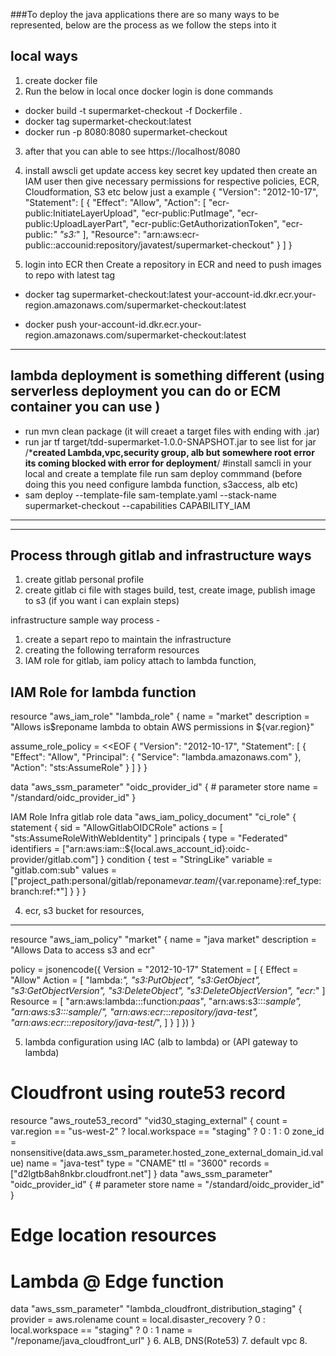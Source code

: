 ###To deploy the java applications there are so many ways to be represented, below are the process as we follow the steps into it
 
 local ways
-------------

1. create docker file
2. Run the below in local once docker login is done commands
- docker build -t supermarket-checkout -f Dockerfile .
- docker tag supermarket-checkout:latest 
- docker run -p 8080:8080 supermarket-checkout
3. after that you can able to see https://localhost/8080

4. install awscli get update access key secret key updated then create an IAM user then give necessary permissions for respective policies, ECR, Cloudformation, S3 etc
below just a example
{
    "Version": "2012-10-17",
    "Statement": [
        {
            "Effect": "Allow",
            "Action": [
                "ecr-public:InitiateLayerUpload",
                "ecr-public:PutImage",
                "ecr-public:UploadLayerPart",
                "ecr-public:GetAuthorizationToken",
                "ecr-public:*"
                "s3:*"
            ],
            "Resource": "arn:aws:ecr-public::accounid:repository/javatest/supermarket-checkout"
        }
    ]
}
5. login into ECR then Create a repository in ECR and need to push images to repo with latest tag
- docker tag supermarket-checkout:latest your-account-id.dkr.ecr.your-region.amazonaws.com/supermarket-checkout:latest

- docker push your-account-id.dkr.ecr.your-region.amazonaws.com/supermarket-checkout:latest
-----------------------------------------------------------------------------------------
lambda deployment is something different (using serverless deployment you can do or ECM container you can use )
--------------------------------------

- run mvn clean package (it will creaet a target files with ending with .jar)
- run jar tf target/tdd-supermarket-1.0.0-SNAPSHOT.jar to see list for jar
/***created Lambda,vpc,security group, alb but somewhere root error its coming blocked with error for deployment**/
#install samcli in your local and create a template file run sam deploy commmand (before doing this you need configure lambda function, s3access, alb etc)
- sam deploy --template-file sam-template.yaml --stack-name supermarket-checkout --capabilities CAPABILITY_IAM
------------------------------------------------------------------------------------------------------







---------------------------------------------------------------------------------------------------------
Process through gitlab and infrastructure ways
--------------------------

1. create gitlab personal profile
2. create gitlab ci file with stages build, test, create image, publish image to s3 (if you want i can explain steps)


 infrastructure sample  way process -

 1. create a separt repo to maintain the infrastructure
 2. creating the following terraform resources
 3. IAM role for gitlab, iam policy attach to lambda function,


IAM Role for lambda function
--------------------------
resource "aws_iam_role" "lambda_role" {
  name        = "market"
  description = "Allows is$reponame lambda to obtain AWS permissions in ${var.region}"

  assume_role_policy = <<EOF
{
  "Version": "2012-10-17",
  "Statement": [
    {
      "Effect": "Allow",
      "Principal": {
        "Service": "lambda.amazonaws.com"
      },
      "Action": "sts:AssumeRole"
    }
  ]
}
}



data "aws_ssm_parameter" "oidc_provider_id" { # parameter store
  name = "/standard/oidc_provider_id"
}






IAM Role Infra gitlab role
data "aws_iam_policy_document" "ci_role" {
  statement {
    sid = "AllowGitlabOIDCRole"
    actions = [
      "sts:AssumeRoleWithWebIdentity"
    ]
    principals {
      type        = "Federated"
      identifiers = ["arn:aws:iam::${local.aws_account_id}:oidc-provider/gitlab.com"]
    }
    condition {
      test     = "StringLike"
      variable = "gitlab.com:sub"
      values   = ["project_path:personal/gitlab/reponame${var.team}/${var.reponame}:ref_type:branch:ref:*"]
    }
  }
}

 4. ecr, s3 bucket for resources,
 ---------------------------------


resource "aws_iam_policy" "market" {
  name        = "java market"
  description = "Allows Data to access s3 and ecr"

  policy = jsonencode({
    Version = "2012-10-17"
    Statement = [
      {
        Effect = "Allow"
        Action = [
          "lambda:*",
          "s3:PutObject",
          "s3:GetObject",
          "s3:GetObjectVersion",
          "s3:DeleteObject",
          "s3:DeleteObjectVersion",
          "ecr:*"
        ]
        Resource = [
          "arn:aws:lambda:::function:*paas*",
          "arn:aws:s3:::*sample",
          "arn:aws:s3:::*sample/*",
          "arn:aws:ecr:*:*:repository/*java-test*",
          "arn:aws:ecr:*:*:repository/*java-test*/*",
        ]
      }
    ]
  })
}

 5. lambda configuration using IAC (alb to lambda) or (API gateway to lambda)

 # Cloudfront using route53 record
resource "aws_route53_record" "vid30_staging_external" {
  count   = var.region == "us-west-2" ? local.workspace == "staging" ? 0 : 1 : 0
  zone_id = nonsensitive(data.aws_ssm_parameter.hosted_zone_external_domain_id.value)
  name    = "java-test"
  type    = "CNAME"
  ttl     = "3600"
  records = ["d2lgtb8ah8nkbr.cloudfront.net"]
}
data "aws_ssm_parameter" "oidc_provider_id" { # parameter store
  name = "/standard/oidc_provider_id"
}

# Edge location resources
# Lambda @ Edge function
data "aws_ssm_parameter" "lambda_cloudfront_distribution_staging" {
  provider = aws.rolename
  count    = local.disaster_recovery ? 0 : local.workspace == "staging" ? 0 : 1
  name     = "/reponame/java_cloudfront_url"
}
 6. ALB, DNS(Rote53)
 7. default vpc
 8. 
